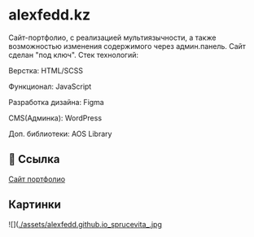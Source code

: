 # alexfedd.kz

Сайт-портфолио, с реализацией мультиязычности, а также возможностью изменения содержимого через админ.панель. Сайт сделан "под ключ".
Стек технологий:

Верстка: HTML/SCSS

Функционал: JavaScript

Разработка дизайна: Figma

CMS(Админка): WordPress

Доп. библиотеки: AOS Library


## 🔗 Ссылка

 [Сайт портфолио](https://alexfedd.kz)


## Картинки
![]([./assets/alexfedd.github.io_sprucevita_.jpg](https://github.com/alexfedd/alexfedd.kz/blob/main/alexfedd.kz_ru_.jpg)


